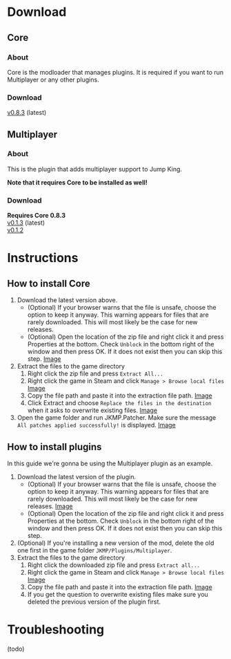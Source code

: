 # Download

## Core
### About
Core is the modloader that manages plugins. It is required if you want to run Multiplayer or any other plugins.
### Download
[v0.8.3](https://github.com/Jump-King-Multiplayer/Releases/releases/download/core_0.8.3/Core.zip) (latest)

## Multiplayer
### About
This is the plugin that adds multiplayer support to Jump King.

**Note that it requires Core to be installed as well!**
### Download
**Requires Core 0.8.3**\
[v0.1.3](https://github.com/Jump-King-Multiplayer/Releases/releases/download/mp_0.1.3/Multiplayer.zip) (latest)\
[v0.1.2](https://github.com/Jump-King-Multiplayer/Releases/releases/download/mp_0.1.2/Multiplayer.zip)

# Instructions

## How to install Core
1. Download the latest version above.
   * (Optional) If your browser warns that the file is unsafe, choose the option to keep it anyway. This warning appears for files that are rarely downloaded. This will most likely be the case for new releases.
   * (Optional) Open the location of the zip file and right click it and press Properties at the bottom. Check ```Unblock``` in the bottom right of the window and then press OK. If it does not exist then you can skip this step. [Image](.github/media/instructions/install/unblock.png)
2. Extract the files to the game directory
   1. Right click the zip file and press ```Extract All...```
   2. Right click the game in Steam and click ```Manage > Browse local files``` [Image](.github/media/instructions/install/steam-browse-local-files.png)
   3. Copy the file path and paste it into the extraction file path. [Image](.github/media/instructions/install/copy-game-filepath.png)
   4. Click Extract and choose ```Replace the files in the destination``` when it asks to overwrite existing files. [Image](.github/media/instructions/install/overwrite-existing-files.png)
3. Open the game folder and run JKMP.Patcher. Make sure the message ```All patches applied successfully!``` is displayed. [Image](.github/media/instructions/install/run-patcher.png)

## How to install plugins
In this guide we're gonna be using the Multiplayer plugin as an example.
1. Download the latest version of the plugin.
   * (Optional) If your browser warns that the file is unsafe, choose the option to keep it anyway. This warning appears for files that are rarely downloaded. This will most likely be the case for new releases. [Image](.github/media/instructions/install/dl-keep-dangerous-mp.png)
   * (Optional) Open the location of the zip file and right click it and press Properties at the bottom. Check ```Unblock``` in the bottom right of the window and then press OK. If it does not exist then you can skip this step.
2. (Optional) If you're installing a new version of the mod, delete the old one first in the game folder ```JKMP/Plugins/Multiplayer```.
2. Extract the files to the game directory
   1. Right click the downloaded zip file and press ```Extract all...```
   2. Right click the game in Steam and click ```Manage > Browse local files``` [Image](.github/media/instructions/install/steam-browse-local-files.png)
   3. Copy the file path and paste it into the extraction file path. [Image](.github/media/instructions/install/copy-game-filepath.png)
   4. If you get the question to overwrite existing files make sure you deleted the previous version of the plugin first.

# Troubleshooting
(todo)